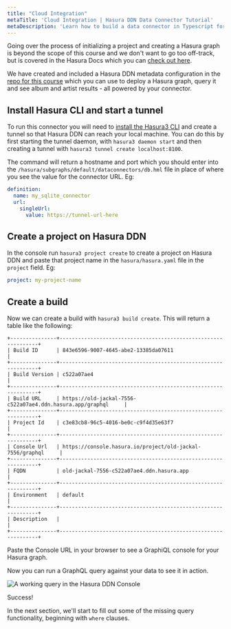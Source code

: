 ```yaml
---
title: "Cloud Integration"
metaTitle: 'Cloud Integration | Hasura DDN Data Connector Tutorial'
metaDescription: 'Learn how to build a data connector in Typescript for Hasura DDN'
---
```


Going over the process of initializing a project and creating a Hasura graph is beyond the scope of this course and
we don't want to go too off-track, but is covered in the Hasura Docs which you can
[check out here](https://hasura.io/docs/3.0/local-dev/).

We have created and included a Hasura DDN metadata configuration in the 
[repo for this course](https://github.com/hasura/ndc-typescript-learn-course/blob/main/hasura/) which you can use to
deploy a Hasura graph, query it and see album and artist results - all powered by your connector.

## Install Hasura CLI and start a tunnel

To run this connector you will need to [install the Hasura3 CLI](https://hasura.io/docs/3.0/cli/installation/) and 
create a tunnel so that Hasura DDN can reach your local machine. You can do this by first starting the tunnel daemon, 
with `hasura3 daemon start` and then creating a tunnel with `hasura3 tunnel create localhost:8100`.

The command will return a hostname and port which you should enter into the 
`/hasura/subgraphs/default/dataconnectors/db.hml` file in place of where you see the value for the connector URL. Eg:

```yaml
definition:
  name: my_sqlite_connector
  url:
    singleUrl:
      value: https://tunnel-url-here
```

## Create a project on Hasura DDN

In the console run `hasura3 project create` to create a project on Hasura DDN and paste that project name in 
the `hasura/hasura.yaml` file in the `project` field. Eg:

```yaml
project: my-project-name
```

## Create a build

Now we can create a build with `hasura3 build create`. This will return a table like the following:

```text
+---------------+---------------------------------------------------------------+
| Build ID      | 843e6596-9007-4645-abe2-13385da07611                          |
+---------------+---------------------------------------------------------------+
| Build Version | c522a07ae4                                                    |
+---------------+---------------------------------------------------------------+
| Build URL     | https://old-jackal-7556-c522a07ae4.ddn.hasura.app/graphql     |
+---------------+---------------------------------------------------------------+
| Project Id    | c3e83cb8-96c5-4016-be0c-c9f4d35e63f7                          |
+---------------+---------------------------------------------------------------+
| Console Url   | https://console.hasura.io/project/old-jackal-7556/graphql     |
+---------------+---------------------------------------------------------------+
| FQDN          | old-jackal-7556-c522a07ae4.ddn.hasura.app                     |
+---------------+---------------------------------------------------------------+
| Environment   | default                                                       |
+---------------+---------------------------------------------------------------+
| Description   |                                                               |
+---------------+---------------------------------------------------------------+
```

Paste the Console URL in your browser to see a GraphiQL console for your Hasura graph. 

Now you can run a GraphQL query against your data to see it in action.

![A working query in the Hasura DDN Console](https://graphql-engine-cdn.hasura.io/learn-hasura/assets/backend-stack/v3/hasura-ddn-query.png)

Success!

In the next section, we'll start to fill out some of the missing query functionality, beginning with `where` clauses.